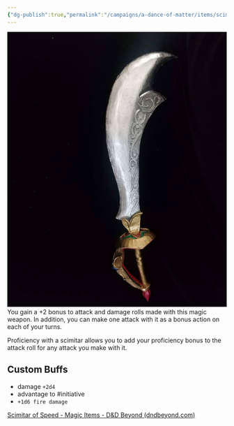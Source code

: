 ```yaml
---
{"dg-publish":true,"permalink":"/campaigns/a-dance-of-matter/items/scimitar-of-speed/","tags":["weapon","magic"]}
---
```



![attachments/scimitar_of_speed_2.jpg|200](/img/user/attachments/scimitar_of_speed_2.jpg)
You gain a +2 bonus to attack and damage rolls made with this magic weapon. In addition, you can make one attack with it as a bonus action on each of your turns.

Proficiency with a scimitar allows you to add your proficiency bonus to the attack roll for any attack you make with it.

## Custom Buffs
- damage `+2d4`
- advantage to #initiative
- `+1d6 fire damage`

[Scimitar of Speed - Magic Items - D&D Beyond (dndbeyond.com)](https://www.dndbeyond.com/magic-items/4752-scimitar-of-speed)

